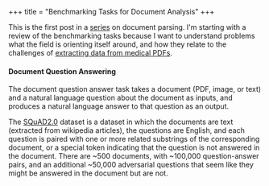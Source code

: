 +++
title = "Benchmarking Tasks for Document Analysis"
+++

This is the first post in a [series](@/posts/2024-02-06-pdf-parsing-series-intro.md) on document
parsing. I'm starting with a review of the benchmarking tasks because I want to understand problems
what the field is orienting itself around, and how they relate to the challenges of 
[extracting data from medical PDFs](@/posts/2024-02-06-pdf-parsing-series-intro.md#challenges-in-extracting-medical-data-from-pdfs).

#### Document Question Answering

The document question answer task takes a document (PDF, image, or text) and a natural language
question about the document as inputs, and produces a natural language answer to that question as an
output.

The [SQuAD2.0](https://rajpurkar.github.io/SQuAD-explorer/) dataset is a dataset in which the
documents are text (extracted from wikipedia articles), the questions are English, and each question
is paired with one or more related substrings of the corresponding document, or a special token
indicating that the question is not answered in the document. There are ~500 documents, with
~100,000 question-answer pairs, and an additional ~50,000 adversarial questions that seem like they
might be answered in the document but are not.
